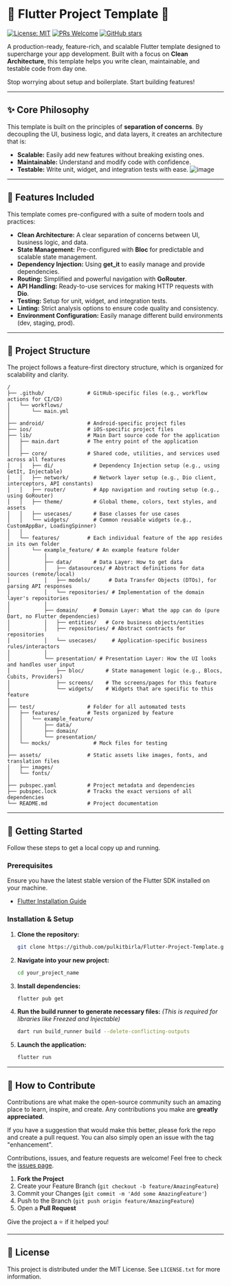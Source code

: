 # 🚀 Flutter Project Template 🚀

[![License: MIT](https://img.shields.io/badge/License-MIT-blue.svg)](https://opensource.org/licenses/MIT)
[![PRs Welcome](https://img.shields.io/badge/PRs-welcome-brightgreen.svg)](https://github.com/pulkitbirla/Flutter-Project-Template/pulls)
[![GitHub stars](https://img.shields.io/github/stars/pulkitbirla/Flutter-Project-Template.svg?style=social&label=Star)](https://github.com/pulkitbirla/Flutter-Project-Template)

A production-ready, feature-rich, and scalable Flutter template designed to supercharge your app development. Built with a focus on **Clean Architecture**, this template helps you write clean, maintainable, and testable code from day one.

Stop worrying about setup and boilerplate. Start building features!

---

## ✨ Core Philosophy

This template is built on the principles of **separation of concerns**. By decoupling the UI, business logic, and data layers, it creates an architecture that is:

*   **Scalable:** Easily add new features without breaking existing ones.
*   **Maintainable:** Understand and modify code with confidence.
*   **Testable:** Write unit, widget, and integration tests with ease.
![image](https://github.com/user-attachments/assets/e3e31ecf-b459-48ce-bd55-a5defc4dcddd)

---

## 🌟 Features Included

This template comes pre-configured with a suite of modern tools and practices:

*   **Clean Architecture:** A clear separation of concerns between UI, business logic, and data.
*   **State Management:** Pre-configured with **Bloc** for predictable and scalable state management.
*   **Dependency Injection:** Using **get_it** to easily manage and provide dependencies.
*   **Routing:** Simplified and powerful navigation with **GoRouter**.
*   **API Handling:** Ready-to-use services for making HTTP requests with **Dio**.
*   **Testing:** Setup for unit, widget, and integration tests.
*   **Linting:** Strict analysis options to ensure code quality and consistency.
*   **Environment Configuration:** Easily manage different build environments (dev, staging, prod).

---

## 📂 Project Structure

The project follows a feature-first directory structure, which is organized for scalability and clarity.

```
/
├── .github/              # GitHub-specific files (e.g., workflow actions for CI/CD)
│   └── workflows/
│       └── main.yml
│
├── android/              # Android-specific project files
├── ios/                  # iOS-specific project files
├── lib/                  # Main Dart source code for the application
│   ├── main.dart         # The entry point of the application
│   │
│   ├── core/             # Shared code, utilities, and services used across all features
│   │   ├── di/             # Dependency Injection setup (e.g., using GetIt, Injectable)
│   │   ├── network/        # Network layer setup (e.g., Dio client, interceptors, API constants)
│   │   ├── router/         # App navigation and routing setup (e.g., using GoRouter)
│   │   ├── theme/          # Global theme, colors, text styles, and assets
│   │   ├── usecases/       # Base classes for use cases
│   │   └── widgets/        # Common reusable widgets (e.g., CustomAppBar, LoadingSpinner)
│   │
│   └── features/         # Each individual feature of the app resides in its own folder
│       └── example_feature/ # An example feature folder
│           │
│           ├── data/       # Data Layer: How to get data
│           │   ├── datasources/ # Abstract definitions for data sources (remote/local)
│           │   ├── models/      # Data Transfer Objects (DTOs), for parsing API responses
│           │   └── repositories/ # Implementation of the domain layer's repositories
│           │
│           ├── domain/     # Domain Layer: What the app can do (pure Dart, no Flutter dependencies)
│           │   ├── entities/   # Core business objects/entities
│           │   ├── repositories/ # Abstract contracts for repositories
│           │   └── usecases/     # Application-specific business rules/interactors
│           │
│           └── presentation/ # Presentation Layer: How the UI looks and handles user input
│               ├── bloc/       # State management logic (e.g., Blocs, Cubits, Providers)
│               ├── screens/    # The screens/pages for this feature
│               └── widgets/    # Widgets that are specific to this feature
│
├── test/                 # Folder for all automated tests
│   ├── features/         # Tests organized by feature
│   │   └── example_feature/
│   │       ├── data/
│   │       ├── domain/
│   │       └── presentation/
│   └── mocks/              # Mock files for testing
│
├── assets/               # Static assets like images, fonts, and translation files
│   ├── images/
│   └── fonts/
│
├── pubspec.yaml          # Project metadata and dependencies
├── pubspec.lock          # Tracks the exact versions of all dependencies
└── README.md             # Project documentation
```

---

## 🏁 Getting Started

Follow these steps to get a local copy up and running.

### **Prerequisites**

Ensure you have the latest stable version of the Flutter SDK installed on your machine.
*   [Flutter Installation Guide](https://flutter.dev/docs/get-started/install)

### **Installation & Setup**

1.  **Clone the repository:**
    ```sh
    git clone https://github.com/pulkitbirla/Flutter-Project-Template.git your_project_name
    ```
2.  **Navigate into your new project:**
    ```sh
    cd your_project_name
    ```
3.  **Install dependencies:**
    ```sh
    flutter pub get
    ```
4.  **Run the build runner to generate necessary files:**
    *(This is required for libraries like Freezed and Injectable)*
    ```sh
    dart run build_runner build --delete-conflicting-outputs
    ```
5.  **Launch the application:**
    ```sh
    flutter run
    ```

---

## 🤝 How to Contribute

Contributions are what make the open-source community such an amazing place to learn, inspire, and create. Any contributions you make are **greatly appreciated**.

If you have a suggestion that would make this better, please fork the repo and create a pull request. You can also simply open an issue with the tag "enhancement".

Contributions, issues, and feature requests are welcome! Feel free to check the [issues page](https://github.com/pulkitbirla/Flutter-Project-Template/issues).

1.  **Fork the Project**
2.  Create your Feature Branch (`git checkout -b feature/AmazingFeature`)
3.  Commit your Changes (`git commit -m 'Add some AmazingFeature'`)
4.  Push to the Branch (`git push origin feature/AmazingFeature`)
5.  Open a **Pull Request**

Give the project a ⭐ if it helped you!

---

## 📜 License

This project is distributed under the MIT License. See `LICENSE.txt` for more information.
